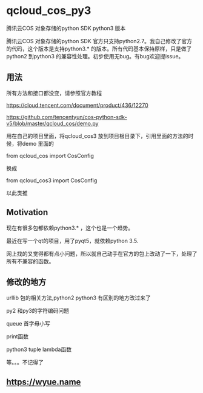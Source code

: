 # qcloud_cos_py3

腾讯云COS 对象存储的python SDK python3 版本

腾讯云COS 对象存储的python SDK 官方只支持python2.7。我自己修改了官方的代码，这个版本是支持python3.* 的版本。所有代码基本保持原样，只是做了python2 到python3 的兼容性处理。初步使用无bug。有bug欢迎提issue。
## 用法
所有方法和接口都没变，请参照官方教程

https://cloud.tencent.com/document/product/436/12270

https://github.com/tencentyun/cos-python-sdk-v5/blob/master/qcloud_cos/demo.py

用在自己的项目里面，将qcloud_cos3 放到项目根目录下，引用里面的方法的时候，将demo 里面的

from qcloud_cos import CosConfig

 换成
 
 from qcloud_cos3 import CosConfig
 
 以此类推
 
 
 

## Motivation
现在有很多包都依赖python3.* ，这个也是一个趋势。

最近在写一个qt的项目，用了pyqt5，就依赖python 3.5.

网上找的又觉得都有点小问题，所以就自己动手在官方的包上改动了一下，处理了所有不兼容的函数。

 
## 修改的地方

urllib 包的相关方法,python2 python3 有区别的地方改过来了

py2 和py3的字符编码问题

queue 首字母小写

print函数

python3 tuple lambda函数

等。。。不记得了

 ## https://wyue.name
 
